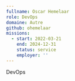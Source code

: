 ```yaml
---
fullname: Oscar Hemelaar
role: DevOps
domaine: Autre
github: ohemelaar
missions:
  - start: 2022-03-21
    end: 2024-12-31
    status: service
    employer: ''
---
```

DevOps